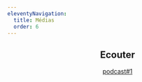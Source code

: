 ```yaml
---
eleventyNavigation:
  title: Médias
  order: 6
---
```

<h2 style="text-align: center">Ecouter</h2>

<p style="text-align: center"><a href="https://soundcloud.com/tous-dans-le-meme-bateau/whatsapp-audio-2024-06-29-at?si=b4455251de2b47b7a078a7e74c04f2f1&amp;utm_source=clipboard&amp;utm_medium=text&amp;utm_campaign=social_sharing">podcast#1</a></p>